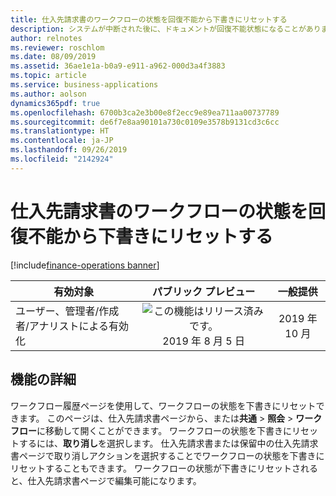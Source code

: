 ```yaml
---
title: 仕入先請求書のワークフローの状態を回復不能から下書きにリセットする
description: システムが中断された後に、ドキュメントが回復不能状態になることがあります。 ユーザーは、サポートに連絡して支援を依頼しなくても、自分でドキュメントの状態を下書きにリセットできます。
author: relnotes
ms.reviewer: roschlom
ms.date: 08/09/2019
ms.assetid: 36ae1e1a-b0a9-e911-a962-000d3a4f3883
ms.topic: article
ms.service: business-applications
ms.author: aolson
dynamics365pdf: true
ms.openlocfilehash: 6700b3ca2e3b00e8f2ecc9e89ea711aa00737789
ms.sourcegitcommit: de6f7e8aa90101a730c0109e3578b9131cd3c6cc
ms.translationtype: HT
ms.contentlocale: ja-JP
ms.lasthandoff: 09/26/2019
ms.locfileid: "2142924"
---
```

# <a name="reset-workflow-status-for-vendor-invoices-from-unrecoverable-to-draft"></a>仕入先請求書のワークフローの状態を回復不能から下書きにリセットする
[!include[finance-operations banner](../includes/finance-operations.md)]

| 有効対象    |  パブリック プレビュー | 一般提供 | 
| ---------- | :----------: |:----------: |
|ユーザー、管理者/作成者/アナリストによる有効化|![この機能はリリース済みです。](/dynamics365-release-plan/media/green-checkmark.png "この機能はリリース済みです。") 2019 年 8 月 5 日| 2019 年 10 月|






## <a name="feature-details"></a>機能の詳細
<!--feature detail start -->
ワークフロー履歴ページを使用して、ワークフローの状態を下書きにリセットできます。 このページは、仕入先請求書ページから、または**共通** > **照会** > **ワークフロー**に移動して開くことができます。 ワークフローの状態を下書きにリセットするには、**取り消し**を選択します。 仕入先請求書または保留中の仕入先請求書ページで取り消しアクションを選択することでワークフローの状態を下書きにリセットすることもできます。 ワークフローの状態が下書きにリセットされると、仕入先請求書ページで編集可能になります。
<!--feature detail end -->
